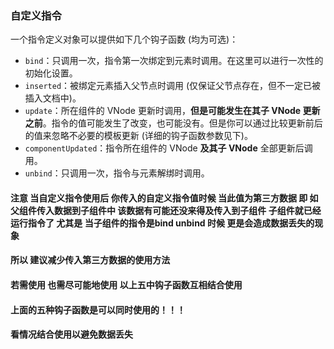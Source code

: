 ### **自定义指令**



一个指令定义对象可以提供如下几个钩子函数 (均为可选)：



- `bind`：只调用一次，指令第一次绑定到元素时调用。在这里可以进行一次性的初始化设置。
- `inserted`：被绑定元素插入父节点时调用 (仅保证父节点存在，但不一定已被插入文档中)。
- `update`：所在组件的 VNode 更新时调用，**但是可能发生在其子 VNode 更新之前**。指令的值可能发生了改变，也可能没有。但是你可以通过比较更新前后的值来忽略不必要的模板更新 (详细的钩子函数参数见下)。
- `componentUpdated`：指令所在组件的 VNode **及其子 VNode** 全部更新后调用。
- `unbind`：只调用一次，指令与元素解绑时调用。

#### 注意 当自定义指令使用后 你传入的自定义指令值时候 当此值为第三方数据 即 如 父组件传入数据到子组件中 该数据有可能还没来得及传入到子组件 子组件就已经运行指令了 尤其是 当子组件的指令是bind unbind 时候 更是会造成数据丢失的现象 

#### 所以 建议减少传入第三方数据的使用方法

####  若需使用 也需尽可能地使用 以上五中钩子函数互相结合使用

#### 上面的五种钩子函数是可以同时使用的！！！

#### 看情况结合使用以避免数据丢失



